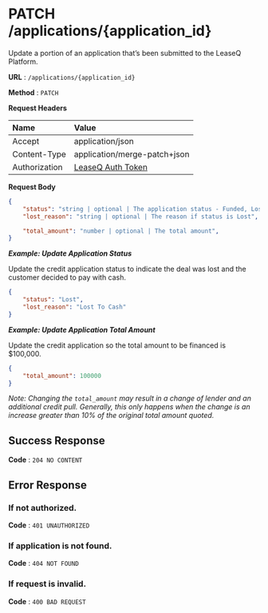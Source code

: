 # PATCH /applications/{application_id}

Update a portion of an application that’s been submitted to the LeaseQ Platform.

**URL** : `/applications/{application_id}`

**Method** : `PATCH`

**Request Headers**

| Name | Value |
|:-----|:------|
|Accept|application/json|
|Content-Type|application/merge-patch+json|
|Authorization|[LeaseQ Auth Token](../README.md#authorization-header)|

**Request Body**

```json
{
    "status": "string | optional | The application status - Funded, Lost, PO Issued, Prefunding Released, Contract In, Contract Out, Approved, App Submitted, Decline, App In, Leads",
    "lost_reason": "string | optional | The reason if status is Lost",

    "total_amount": "number | optional | The total amount",
}
```

***Example: Update Application Status***

Update the credit application status to indicate the deal was lost and the customer decided to pay with cash.

```json
{
    "status": "Lost",
    "lost_reason": "Lost To Cash"
}
```

***Example: Update Application Total Amount***

Update the credit application so the total amount to be financed  is $100,000.

```json
{
    "total_amount": 100000
}
```

_Note: Changing the `total_amount` may result in a change of lender and an additional credit pull. Generally, this only happens when the change is an increase greater than 10% of the original total amount quoted._

## Success Response

**Code** : `204 NO CONTENT`

## Error Response

### If not authorized.

**Code** : `401 UNAUTHORIZED`

### If application is not found.

**Code** : `404 NOT FOUND`

### If request is invalid.

**Code** : `400 BAD REQUEST`

